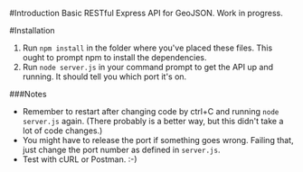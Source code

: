 #Introduction
Basic RESTful Express API for GeoJSON. Work in progress.

#Installation
1. Run `npm install` in the folder where you've placed these files. This ought to prompt npm to install the dependencies.
2. Run `node server.js` in your command prompt to get the API up and running. It should tell you which port it's on.

###Notes
- Remember to restart after changing code by ctrl+C and running `node server.js` again. (There probably is a better way, but this didn't take a lot of code changes.)
- You might have to release the port if something goes wrong. Failing that, just change the port number as defined in `server.js`.
- Test with cURL or Postman. :-)
